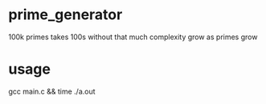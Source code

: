 # prime_generator

100k primes takes 100s without that much complexity grow as primes grow

# usage

gcc main.c && time ./a.out
